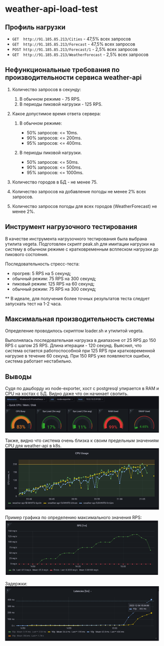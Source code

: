 # weather-api-load-test

## Профиль нагрузки

- `GET  http://91.185.85.213/Cities`          - 47,5% всех запросов
- `GET  http://91.185.85.213/Forecast`        - 47,5% всех запросов
- `POST http://91.185.85.213/Forecast/1`      - 2,5%  всех запросов
- `GET  http://91.185.85.213/WeatherForecast` - 2,5%  всех запросов

## Нефункциональные требования по производительности сервиса weather-api

1. Количество запросов в секунду:

   1. В обычном режиме - 75 RPS.
   2. В периоды пиковой нагрузки - 125 RPS.

2. Какое допустимое время ответа сервера:

    1. В обычном режиме:
        - 50% запросов: <= 10ms.
        - 90% запросов: <= 200ms.
        - 95% запросов: <= 400ms.

    2. В периоды пиковой нагрузки.
        - 50% запросов: <= 50ms.
        - 90% запросов: <= 500ms.
        - 95% запросов: <= 1000ms.

3. Количество городов в БД - не менее 75.
4. Количество запросов на добавление погоды не менее 2% всех запросов.
5. Количество запросов погоды для всех городов (WeatherForecast) не менее 2%.

## Инструмент нагрузочного тестирования

В качестве инструмента нагрузочного тестирования была выбрана утилита vegeta.
Подготовлен скрипт peak.sh для имитации нагрузки на систему в обычном режиме с кратковременным всплеском нагрузки до пикового состояния. 

Последовательность стресс-теста:
   - прогрев: 5 RPS на 5 секунд;
   - обычный режим: 75 RPS на 300 секунд;
   - пиковый режим: 125 RPS на 60 секунд;
   - обычный режим: 75 RPS на 300 секунд;

** В идеале, для получения более точных результатов теста следует запускать тест на 1-2 часа. 

## Максимальная производительность системы 

Определение проводилось скриптом loader.sh и утилитой vegeta.

Выполнялась последовательная нагрузка в диапазоне от 25 RPS до 150 RPS с шагом 25 RPS. Длина итерации - 120 секунд.
Выяснил, что система остается работоспособной при 125 RPS при кратковременной нагрузке в течение 60 секунд.
При 150 RPS уже появляются ошибки, система работает нестабильно.

## Выводы

Судя по дашборду из node-exporter, хост с postgresql упирается в RAM и CPU на хостах с БД. Видно даже что он начинает свопить.  
![Alt text](<cpu-mem-swap.png>)

Также, видно что система очень близка к своим предельным значениям CPU для weather-api в k8s.  
![Alt text](<k8s-api-cpu.png>)

Пример графика по определению максимального значения RPS:  
![Alt text](<max_rps.png>)

Задержки:  
![Alt text](<latencies.png>)